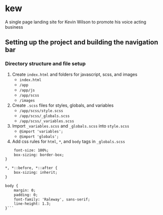 # kew
A single page landing site for Kevin Wilson to promote his voice acting business

## Setting up the project and building the navigation bar
### Directory structure and file setup
1. Create `index.html` and folders for javascript, scss, and images
   - `index.html`
   - `/app`
   - `/app/js`
   - `/app/scss`
   - `/images`
2. Create `.scss` files for styles, globals, and variables
   - `/app/scss/style.scss`
   - `/app/scss/_globals.scss`
   - `/app/scss/_variables.scss`
3. Import `_variables.scss` and `_globals.scss` into `style.scss`
   - `@import 'variables';`
   - `@import 'globals';`
4. Add css rules for `html`, `*`, and `body` tags in `_globals.scss`
  ```html {
      font-size: 100%;
      box-sizing: border-box;
  }

  *, *::before, *::after {
      box-sizing: inherit;
  }

  body {
      margin: 0;
      padding: 0;
      font-family: 'Raleway', sans-serif;
      line-height: 1.3;
  }```